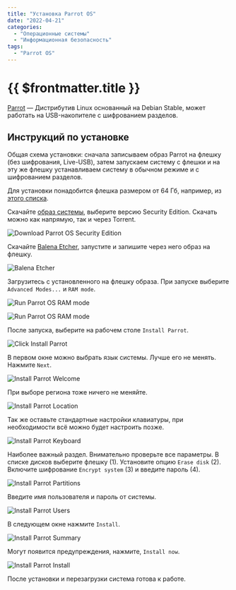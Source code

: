 ```yaml
---
title: "Установка Parrot OS"
date: "2022-04-21"
categories: 
  - "Операционные системы"
  - "Информационная безопасность"
tags: 
  - "Parrot OS"
---
```


# {{ $frontmatter.title }}

[Parrot](https://www.parrotsec.org/) — Дистрибутив Linux основанный на Debian Stable, может работать на USB-накопителе с шифрованием разделов.

## Инструкций по установке

Общая схема установки: сначала записываем образ Parrot на флешку (без шифрования, Live-USB), затем запускаем систему с флешки и на эту же флешку устанавливаем систему в обычном режиме и с шифрованием разделов.

Для установки понадобится флешка размером от 64 Гб, например, из [этого списка](https://www.minitool.com/news/fastest-usb-flash-drive.html).

Скачайте [образ системы](https://www.parrotsec.org/download/), выберите версию Security Edition. Скачать можно как напрямую, так и через Torrent.

![Download Parrot OS Security Edition](images/parrot_install/parrot_install_01.png)

Скачайте [Balena Etcher](https://www.balena.io/etcher/), запустите и запишите через него образ на флешку.

![Balena Etcher](images/parrot_install/parrot_install_02.png)

Загрузитесь с установленного на флешку образа. При запуске выберите `Advanced Modes...` и `RAM mode`.

![Run Parrot OS RAM mode](images/parrot_install/parrot_install_03.png)

![Run Parrot OS RAM mode](images/parrot_install/parrot_install_04.png)

После запуска, выберите на рабочем столе `Install Parrot`.

![Click Install Parrot](images/parrot_install/parrot_install_05.png)

В первом окне можно выбрать язык системы. Лучше его не менять. Нажмите `Next`.

![Install Parrot Welcome](images/parrot_install/parrot_install_06.png)

При выборе региона тоже ничего не меняйте.

![Install Parrot Location](images/parrot_install/parrot_install_07.png)

Так же оставьте стандартные настройки клавиатуры, при необходимости всё можно будет настроить позже.

![Install Parrot Keyboard](images/parrot_install/parrot_install_08.png)

Наиболее важный раздел. Внимательно проверьте все параметры. В списке дисков выберите флешку (1). Установите опцию `Erase disk` (2). Включите шифрование `Encrypt system` (3) и введите пароль (4).

![Install Parrot Partitions](images/parrot_install/parrot_install_09.png)

Введите имя пользователя и пароль от системы.

![Install Parrot Users](images/parrot_install/parrot_install_10.png)

В следующем окне нажмите `Install`.

![Install Parrot Summary](images/parrot_install/parrot_install_11.png)

Могут появится предупреждения, нажмите, `Install now`.

![Install Parrot Install](images/parrot_install/parrot_install_12.png)

После установки и перезагрузки система готова к работе.
